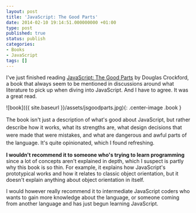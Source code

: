 ```yaml
---
layout: post
title: 'JavaScript: The Good Parts'
date: 2014-02-10 19:14:51.000000000 +01:00
type: post
published: true
status: publish
categories:
- Books
- JavaScript
tags: []
---
```

I've just finished reading [JavaScript: The Good Parts](http://shop.oreilly.com/product/9780596517748.do "http://shop.oreilly.com/product/9780596517748.do") by Douglas Crockford, a book that always seem to be mentioned in discussions around what literature to pick up when diving into JavaScript. And I have to agree. It was a great read.

![book]({{ site.baseurl }}/assets/jsgoodparts.jpg){: .center-image .book }

<span style="line-height: 1.5;">The book isn't just a description of what's good about JavaScript, but rather describe how it works, what its strengths are, what design decisions that were made that were mistakes, and what are dangerous and awful parts of the language. It's quite opinionated, which I found refreshing.</span>

**I wouldn't recommend it to someone who's trying to learn programming** since a lot of concepts aren't explained in depth, which I suspect is partly why this book is so thin. For example, it explains how JavaScript's prototypical works and how it relates to classic object orientation, but it doesn't explain anything about object orientation in itself.

I would however really recommend it to intermediate JavaScript coders who wants to gain more knowledge about the language, or someone coming from another language and has just begun learning JavaScript.